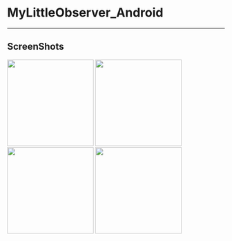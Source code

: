 # MyLittleObserver_Android
---------------------------
ScreenShots
---------------
<div>
<img width="200" src="https://user-images.githubusercontent.com/51434873/83447476-7b0bc600-a48b-11ea-8b69-4e19f73c6815.png">
<img width="200" src="https://user-images.githubusercontent.com/51434873/83447904-1b61ea80-a48c-11ea-8429-e9ca1e6c0fb9.png">
<img width="200" src="https://user-images.githubusercontent.com/51434873/83447981-37658c00-a48c-11ea-8f65-6353b8d947ed.png">
  <img width="200" src="https://user-images.githubusercontent.com/51434873/83448193-89a6ad00-a48c-11ea-861c-db0f44913050.png">
</div>
